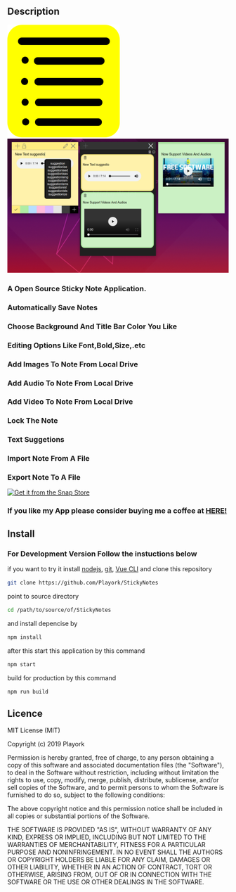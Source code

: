## Description

![Logo](src/assets/logo.png)
![ScreenShot](screen.png)

### A Open Source Sticky Note Application.

### Automatically Save Notes

### Choose Background And Title Bar Color You Like

### Editing Options Like Font,Bold,Size,.etc

### Add Images To Note From Local Drive

### Add Audio To Note From Local Drive

### Add Video To Note From Local Drive

### Lock The Note

### Text Suggetions

### Import Note From A File

### Export Note To A File

[![Get it from the Snap Store](https://snapcraft.io/static/images/badges/en/snap-store-black.svg)](https://snapcraft.io/stickynotes)

### If you like my App please consider buying me a coffee at [HERE!](http://buymeacoff.ee/playork)

## Install

### For Development Version Follow the instuctions below

if you want to try it install [nodejs](https://nodejs.org), [git](https://git-scm.com/), [Vue CLI](https://cli.vuejs.org/) and clone this repository

```bash
git clone https://github.com/Playork/StickyNotes
```

point to source directory

```bash
cd /path/to/source/of/StickyNotes
```

and install depencise by

```bash
npm install
```

after this start this application by this command

```bash
npm start
```

build for production by this command

```bash
npm run build
```

## Licence

MIT License (MIT)

Copyright (c) 2019 Playork

Permission is hereby granted, free of charge, to any person obtaining a copy of this software and associated documentation files (the "Software"), to deal in the Software without restriction, including without limitation the rights to use, copy, modify, merge, publish, distribute, sublicense, and/or sell copies of the Software, and to permit persons to whom the Software is furnished to do so, subject to the following conditions:

The above copyright notice and this permission notice shall be included in all copies or substantial portions of the Software.

THE SOFTWARE IS PROVIDED "AS IS", WITHOUT WARRANTY OF ANY KIND, EXPRESS OR IMPLIED, INCLUDING BUT NOT LIMITED TO THE WARRANTIES OF MERCHANTABILITY, FITNESS FOR A PARTICULAR PURPOSE AND NONINFRINGEMENT. IN NO EVENT SHALL THE AUTHORS OR COPYRIGHT HOLDERS BE LIABLE FOR ANY CLAIM, DAMAGES OR OTHER LIABILITY, WHETHER IN AN ACTION OF CONTRACT, TORT OR OTHERWISE, ARISING FROM, OUT OF OR IN CONNECTION WITH THE SOFTWARE OR THE USE OR OTHER DEALINGS IN THE SOFTWARE.
